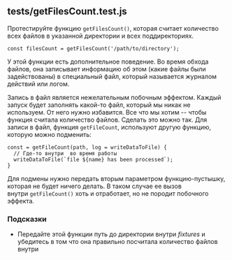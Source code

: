 tests/getFilesCount.test.js
---------------------------

Протестируйте функцию `getFilesCount()`, которая считает количество всех файлов в указанной директории и всех поддиректориях.

```
const filesCount = getFilesCount('/path/to/directory');

```

У этой функции есть дополнительное поведение. Во время обхода файлов, она записывает информацию об этом (какие файлы были задействованы) в специальный файл, который называется журналом действий или логом.

Запись в файл является нежелательным побочным эффектом. Каждый запуск будет заполнять какой-то файл, который мы никак не используем. От него нужно избавится. Все что мы хотим -- чтобы функция считала количество файлов. Сделать это можно так. Для записи в файл, функция `getFileCount`, используют другую функцию, которую можно подменить:

```
const = getFileCount(path, log = writeDataToFile) {
  // Где-то внутри  во время работы
  writeDataToFile(`file ${name} has been processed`);
}

```

Для подмены нужно передать вторым параметром функцию-пустышку, которая не будет ничего делать. В таком случае ее вызов внутри `getFileCount()` хоть и отработает, но не породит побочного эффекта.

### Подсказки

-   Передайте этой функции путь до директории внутри *fixtures* и убедитесь в том что она правильно посчитала количество файлов внутри
